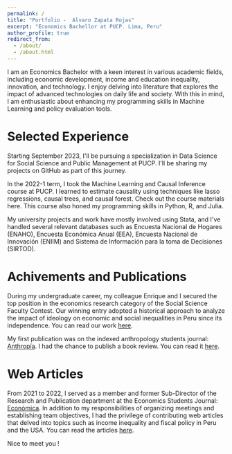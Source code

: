 ```yaml
---
permalink: /
title: "Portfolio -  Alvaro Zapata Rojas"
excerpt: "Economics Bachellor at PUCP. Lima, Peru"
author_profile: true
redirect_from: 
  - /about/
  - /about.html
---
```


I am an Economics Bachelor with a keen interest in various academic fields, including economic development, income and education inequality, innovation, and technology. I enjoy delving into literature that explores the impact of advanced technologies on daily life and society. With this in mind, I am enthusiastic about enhancing my programming skills in Machine Learning and policy evaluation tools.

Selected Experience
======
Starting September 2023, I'll be pursuing a specialization in Data Science for Social Science and Public Management at PUCP. I'll be sharing my projects on GitHub as part of this journey.

In the 2022-1 term, I took the Machine Learning and Causal Inference course at PUCP. I learned to estimate causality using techniques like lasso regressions, causal trees, and causal forest. Check out the course materials here. This course also honed my programming skills in Python, R, and Julia.

My university projects and work have mostly involved using Stata, and I've handled several relevant databases such as Encuesta Nacional de Hogares (ENAHO), Encuesta Económica Anual (EEA), Encuesta Nacional de Innovación (ENIIM) and Sistema de Información para la toma de Decisiones (SIRTOD).

Achivements and Publications
======
During my undergraduate career, my colleague Enrique and I secured the top position in the economics research category of the Social Science Faculty Contest. Our winning entry adopted a historical approach to analyze the impact of ideology on economic and social inequalities in Peru since its independence. You can read our work [here](https://facultad.pucp.edu.pe/ciencias-sociales/wp-content/uploads/2021/02/estudioeconomico-enrique-rios-alvaro-zapata.pdf).

My first publication was on the indexed anthropology students journal: [Anthropía](https://revistas.pucp.edu.pe/index.php/anthropia). I had the chance to publish a book review. You can read it [here](https://revistas.pucp.edu.pe/index.php/anthropia/article/view/22267).

Web Articles
======
From 2021 to 2022, I served as a member and former Sub-Director of the Research and Publication department at the Economics Students Journal: [Económica](https://economica.pe/). In addition to my responsibilities of organizing meetings and establishing team objectives, I had the privilege of contributing web articles that delved into topics such as income inequality and fiscal policy in Peru and the USA. You can read the articles [here](https://economica.pe/?s=alvaro+zapata).

Nice to meet you !
